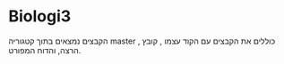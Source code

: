 # Biologi3
הקבצים נמצאים בתוך קטגוריה master , כוללים את הקבצים עם הקוד עצמו , קובץ הרצה, והדוח המפורט. 

